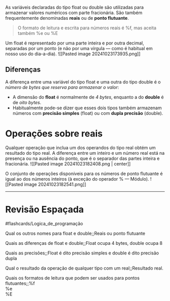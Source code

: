 As variáveis declaradas do tipo float ou double são utilizadas para armazenar valores numéricos com parte fracionária. São também frequentemente denominadas **reais** ou de **ponto flutuante**.

> O formato de leitura e escrita para números reais é %f, mas aceita também %e ou %E

Um float é representado por uma parte inteira e por outra decimal, separadas por um ponto (e não por uma vírgula — como é habitual em nosso uso do dia-a-dia).
![[Pasted image 20241023173935.png]]
## Diferenças
A diferença entre uma variável do tipo float e uma outra do tipo double é o *número de bytes que reserva para armazenar o valor*: 
- A dimensão do **float** é normalmente de *4 bytes*, enquanto a do **double** é de *oito bytes*. 
- Habitualmente pode-se dizer que esses dois tipos também armazenam números com **precisão simples** (float) ou com **dupla precisão** (double).

# Operações sobre reais
Qualquer operação que inclua um dos operandos do tipo real obtém um resultado do tipo real. A diferença entre um inteiro e um número real está na presença ou na ausência do ponto, que é o separador das partes inteira e fracionária.
![[Pasted image 20241023182408.png | center]]

O conjunto de operações disponíveis para os números de ponto flutuante é igual ao dos números inteiros (à exceção do operador % — Módulo).
![[Pasted image 20241023182541.png]]

---
# Revisão Espaçada
#flashcards/Logica_de_programação 

Qual os outros nomes para float e double;;Reais ou ponto flutuante
<!--SR:!2024-10-29,4,270-->

Quais as diferenças de float e double;;Float ocupa 4 bytes, double ocupa 8
<!--SR:!2024-10-29,4,270-->

Quais as precisões;;Float é dito precisão simples e double é dito precisão dupla
<!--SR:!2024-10-29,4,270-->

Qual o resultado da operação de qualquer tipo com um real;;Resultado real.
<!--SR:!2024-10-29,4,270-->

Quais os formatos de leitura que podem ser usados para pontos flutuantes;;%f<br>%e<br>%E

